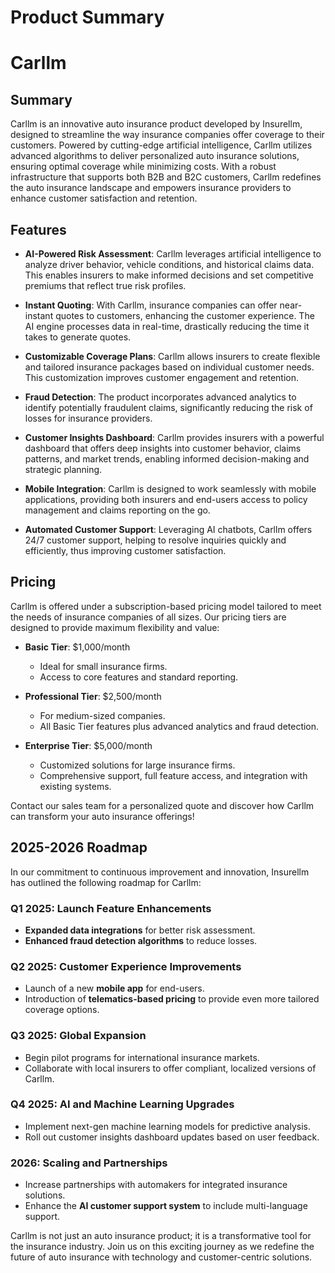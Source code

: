 # Product Summary

# Carllm

## Summary

Carllm is an innovative auto insurance product developed by Insurellm, designed to streamline the way insurance companies offer coverage to their customers. Powered by cutting-edge artificial intelligence, Carllm utilizes advanced algorithms to deliver personalized auto insurance solutions, ensuring optimal coverage while minimizing costs. With a robust infrastructure that supports both B2B and B2C customers, Carllm redefines the auto insurance landscape and empowers insurance providers to enhance customer satisfaction and retention.

## Features

- **AI-Powered Risk Assessment**: Carllm leverages artificial intelligence to analyze driver behavior, vehicle conditions, and historical claims data. This enables insurers to make informed decisions and set competitive premiums that reflect true risk profiles.

- **Instant Quoting**: With Carllm, insurance companies can offer near-instant quotes to customers, enhancing the customer experience. The AI engine processes data in real-time, drastically reducing the time it takes to generate quotes.

- **Customizable Coverage Plans**: Carllm allows insurers to create flexible and tailored insurance packages based on individual customer needs. This customization improves customer engagement and retention.

- **Fraud Detection**: The product incorporates advanced analytics to identify potentially fraudulent claims, significantly reducing the risk of losses for insurance providers.

- **Customer Insights Dashboard**: Carllm provides insurers with a powerful dashboard that offers deep insights into customer behavior, claims patterns, and market trends, enabling informed decision-making and strategic planning.

- **Mobile Integration**: Carllm is designed to work seamlessly with mobile applications, providing both insurers and end-users access to policy management and claims reporting on the go.

- **Automated Customer Support**: Leveraging AI chatbots, Carllm offers 24/7 customer support, helping to resolve inquiries quickly and efficiently, thus improving customer satisfaction.

## Pricing

Carllm is offered under a subscription-based pricing model tailored to meet the needs of insurance companies of all sizes. Our pricing tiers are designed to provide maximum flexibility and value:

- **Basic Tier**: $1,000/month

  - Ideal for small insurance firms.
  - Access to core features and standard reporting.

- **Professional Tier**: $2,500/month

  - For medium-sized companies.
  - All Basic Tier features plus advanced analytics and fraud detection.

- **Enterprise Tier**: $5,000/month
  - Customized solutions for large insurance firms.
  - Comprehensive support, full feature access, and integration with existing systems.

Contact our sales team for a personalized quote and discover how Carllm can transform your auto insurance offerings!

## 2025-2026 Roadmap

In our commitment to continuous improvement and innovation, Insurellm has outlined the following roadmap for Carllm:

### Q1 2025: Launch Feature Enhancements

- **Expanded data integrations** for better risk assessment.
- **Enhanced fraud detection algorithms** to reduce losses.

### Q2 2025: Customer Experience Improvements

- Launch of a new **mobile app** for end-users.
- Introduction of **telematics-based pricing** to provide even more tailored coverage options.

### Q3 2025: Global Expansion

- Begin pilot programs for international insurance markets.
- Collaborate with local insurers to offer compliant, localized versions of Carllm.

### Q4 2025: AI and Machine Learning Upgrades

- Implement next-gen machine learning models for predictive analysis.
- Roll out customer insights dashboard updates based on user feedback.

### 2026: Scaling and Partnerships

- Increase partnerships with automakers for integrated insurance solutions.
- Enhance the **AI customer support system** to include multi-language support.

Carllm is not just an auto insurance product; it is a transformative tool for the insurance industry. Join us on this exciting journey as we redefine the future of auto insurance with technology and customer-centric solutions.
